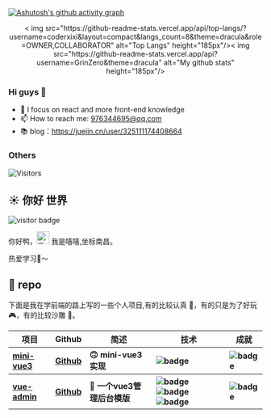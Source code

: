 
[![Ashutosh's github activity graph](https://github-readme-activity-graph.vercel.app/graph?username=coderxixi&bg_color=transparent&color=7fa1f7&line=f77f7f&point=f7ab7f&area=true&hide_border=true)](https://github.com/GrinZero)

<div align="center">
< img src="https://github-readme-stats.vercel.app/api/top-langs/?username=coderxixi&layout=compact&langs_count=8&theme=dracula&role=OWNER,COLLABORATOR" alt="Top Langs" height="185px"/>< img src="https://github-readme-stats.vercel.app/api?username=GrinZero&theme=dracula" alt="My github stats" height="185px"/>
</div>

### Hi guys 👋

- 🌱 I focus on react and more front-end knowledge
- 📫 How to reach me: 976344695@qq.com
- 📚 blog：https://juejin.cn/user/325111174408664

### Others

![Visitors](https://api.visitorbadge.io/api/visitors?path=https%3A%2F%2Fgithub.com%2coderxixi&label=visitor&countColor=%237fa1f7)

<!-- invite code: aHR0cHM6Ly9naXRodWIuY29tL3VzZXItYXR0YWNobWVudHMvZmlsZXMvMTczNjA5NDQvaW52aXRlLnppcA== -->
<!-- psd: https://github.com/user-attachments/assets/450b51b4-6916-4be7-9416-fb269f20bbaf -->




<h2>☀️ 你好 世界</h2>
<img src="https://visitor-badge.glitch.me/badge?page_id=sudongyuer.sudongyuer" alt="visitor badge" />
<p>你好鸭，<img src="https://media.giphy.com/media/hvRJCLFzcasrR4ia7z/giphy.gif" width="25" alt="手势"> 我是嘻嘻,坐标南昌。</p>


<p>热爱学习📖～</p>
<h2>💼 repo</h2>
<p>下面是我在学前端的路上写的一些个人项目,有的比较认真 🧐，有的只是为了好玩 🎮，有的比较沙雕 🤪。</p>
<table>
 <thead align="center">
    <tr>
      <th>项目</th>
      <th>Github</th>
      <th>简述</th>
      <th>技术</th>
      <th>成就</th>
    </tr>
  </thead>
  <tbody align="left">
    <tr>
      <th>
        <a href="https://github.com/coderXixi/mini-vue" target="_blank">
        mini-vue3</a>
      </th>
      <th>
        <a href="https://github.com/coderXixi/mini-vue" target="_blank">Github</a>
      </th>
      <th>🙃 mini-vue3 实现</th>
      <th>
        <img src="https://img.shields.io/badge/TypeScript-007ACC?style=flat-square&amp;logo=typescript&amp;logoColor=white" alt="badge">
      </th>
      <th>
        <img src="https://img.shields.io/github/stars/coderXixi/mini-vue?style=flat-square" alt="badge">
      </th>
    </tr>
      <tr>
      <th>
        <a href="https://github.com/coderXixi/vue-admin" target="_blank">
        vue-admin</a>
      </th>
      <th>
        <a href="https://github.com/coderXixi/vue-admin" target="_blank">Github</a>
      </th>
      <th>🐇 一个vue3管理后台模版 </th>
      <th>
       <img src="https://img.shields.io/badge/Vue.js-35495E?style=flat-square&amp;logo=vue.js&amp;logoColor=4FC08" alt="badge">
        <img src="https://img.shields.io/badge/Tailwind_CSS-38B2AC?style=flat-square&amp;logo=tailwind-css&amp;logoColor=white" alt="badge">
        <img src="https://img.shields.io/badge/TypeScript-007ACC?style=flat-square&amp;logo=typescript&amp;logoColor=white" alt="badge">
      </th>
      <th>
        <img src="https://img.shields.io/github/stars/coderXixi/vue-admin?style=flat-square" alt="badge">
      </th>
    </tr>
  
  </tbody>
  

</table>



